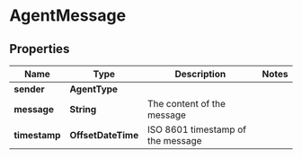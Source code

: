 # AgentMessage

## Properties

| Name          | Type               | Description                       | Notes |
|---------------|--------------------|-----------------------------------|-------|
| **sender**    | **AgentType**      |                                   |       |
| **message**   | **String**         | The content of the message        |       |
| **timestamp** | **OffsetDateTime** | ISO 8601 timestamp of the message |       |



